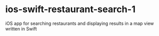 # ios-swift-restaurant-search-1
iOS app for searching restaurants and displaying results in a map view written in Swift

